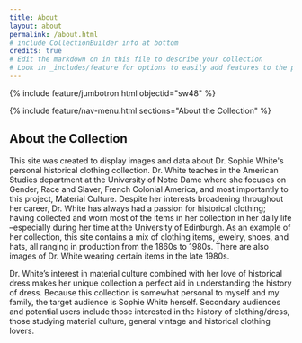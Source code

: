 ```yaml
---
title: About
layout: about
permalink: /about.html
# include CollectionBuilder info at bottom
credits: true
# Edit the markdown on in this file to describe your collection
# Look in _includes/feature for options to easily add features to the page
---
```


{% include feature/jumbotron.html objectid="sw48" %}

{% include feature/nav-menu.html sections="About the Collection" %}

## About the Collection

This site was created to display images and data about Dr. Sophie White's personal historical clothing collection. Dr. White teaches in the American Studies department at the University of Notre Dame where she focuses on Gender, Race and Slaver, French Colonial America, and most importantly to this project, Material Culture. Despite her interests broadening throughout her career, Dr. White has always had a passion for historical clothing; having collected and worn most of the items in her collection in her daily life –especially during her time at the University of Edinburgh. As an example of her collection, this site contains a mix of clothing items, jewelry, shoes, and hats, all ranging in production from the 1860s to 1980s. There are also images of Dr. White wearing certain items in the late 1980s. 

Dr. White’s interest in material culture combined with her love of historical dress makes her unique collection a perfect aid in understanding the history of dress. Because this collection is somewhat personal to myself and my family, the target audience is Sophie White herself. Secondary audiences and potential users include those interested in the history of clothing/dress, those studying material culture, general vintage and historical clothing lovers.
